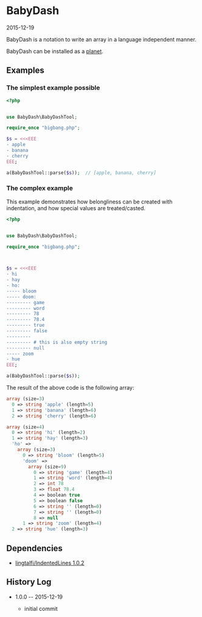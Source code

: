 BabyDash
=============
2015-12-19


BabyDash is a notation to write an array in a language independent manner.


BabyDash can be installed as a [planet](https://github.com/lingtalfi/Observer/blob/master/article/article.planetReference.eng.md).


Examples
-------------- 


### The simplest example possible


```php
<?php


use BabyDash\BabyDashTool;

require_once "bigbang.php";

$s = <<<EEE
- apple
- banana
- cherry
EEE;

a(BabyDashTool::parse($s));  // [apple, banana, cherry]
```



### The complex example 

This example demonstrates how belongliness can be created with indentation, and how special values are treated/casted.


```php
<?php


use BabyDash\BabyDashTool;

require_once "bigbang.php";



$s = <<<EEE
- hi
- hay
- ho:
----- bloom
----- doom:
--------- game
--------- word
--------- 78
--------- 78.4
--------- true
--------- false
--------- 
--------- # this is also empty string
--------- null
----- zoom
- hue
EEE;

a(BabyDashTool::parse($s));
```

The result of the above code is the following array:

```php
array (size=3)
  0 => string 'apple' (length=5)
  1 => string 'banana' (length=6)
  2 => string 'cherry' (length=6)

array (size=4)
  0 => string 'hi' (length=2)
  1 => string 'hay' (length=3)
  'ho' => 
    array (size=3)
      0 => string 'bloom' (length=5)
      'doom' => 
        array (size=9)
          0 => string 'game' (length=4)
          1 => string 'word' (length=4)
          2 => int 78
          3 => float 78.4
          4 => boolean true
          5 => boolean false
          6 => string '' (length=0)
          7 => string '' (length=0)
          8 => null
      1 => string 'zoom' (length=4)
  2 => string 'hue' (length=3)

```




Dependencies
------------------

- [lingtalfi/IndentedLines 1.0.2](https://github.com/lingtalfi/IndentedLines)




History Log
------------------
    
- 1.0.0 -- 2015-12-19

    - initial commit
    
    

